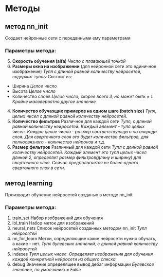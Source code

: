 # Методы

## метод nn_init
Создает нейронные сети с переданными ему параметрами
### Параметры метода:
5. **Скорость обучения (alfa)**
  _Число с плавающей точкой_
2. **Размеры окна на изображении** 
(для нейронной сети это единичное изображение)
_Тупл с длиной равной количеству нейросетей, содержит туплы_
    Состоит из:
  * Ширина
      _Целое число_
  * Высота
      _Целое число_
  * Количество слоев
      _Целое число, скорее всего 3, но может быть = 1. 
      Крайне маловероятно другое значение_
4. **Количество обучаэщих примеров на одном шаге (batch size)**
    _Тупл, целых чисел с длиной равной количеству нейросетей._
6. **Количество фильтров**
  Различное для каждой сети
  _Тупл, с длиной равной количеству нейросетей. 
  Каждый элемент - тупл целых чисел. 
  Каждое целое число - размер соответствующего по очереди слоя.
  Для сверточного слоя это будет количество фильтров, 
  для полносвязного - количество нейронов и т.д._
7. **Размер фильтров**
  Различный для каждой сети
  _Тупл с длиной равной количеству нейросетей.
   Каждый элемент это тупл целых чисел длиной 2, 
   определяет размер фильтров(длину и ширину) для сверточного слоя. 
   Сейчас предполагается не более одного сверточного слоя в сети._
       
## метод learning
Производит обучение нейросетей созданых в методе nn_init
### Параметры метода:
1. train_set
    Набор изображений для обучения
2. lbl_train
    Набор меток для изображений
3. neural_nets
    Список нейросетей созданных методом nn_init
    _Тупл нейросетей_
4. nn_for_learn
    Метки, определяющие какие нейросети нужно обучать, а какие - нет.
    _Тупл булевских значений, с длиной равной количеству нейросетей_
5. indexes
    _Тупл целых чисел. 
    Определяет изображения для обучения каждой конкретной нейросети из общего списка_
6. debug
    Значение определящее вывод дебаг информации
    _Булевское значение, по умолчанию = False_